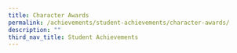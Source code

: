 ```yaml
---
title: Character Awards
permalink: /achievements/student-achievements/character-awards/
description: ""
third_nav_title: Student Achievements
---
```

